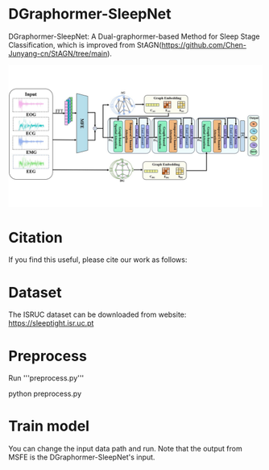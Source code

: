 # DGraphormer-SleepNet

DGraphormer-SleepNet: A Dual-graphormer-based Method for Sleep Stage Classification, which is improved from StAGN(https://github.com/Chen-Junyang-cn/StAGN/tree/main).

![model_structure](./model_structure.jpg)

# Citation
If you find this useful, please cite our work as follows:



# Dataset
The ISRUC dataset can be downloaded from website: https://sleeptight.isr.uc.pt

# Preprocess
Run '''preprocess.py'''

python preprocess.py

# Train model
You can change the input data path and run. Note that the output from MSFE is the DGraphormer-SleepNet's input.
